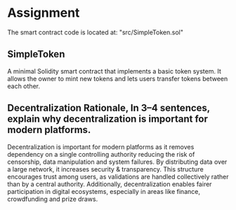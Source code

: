 # Assignment

The smart contract code is located at:
"src/SimpleToken.sol"

## SimpleToken

A minimal Solidity smart contract that implements a basic token system.
It allows the owner to mint new tokens and lets users transfer tokens between each other.

## Decentralization Rationale, In 3–4 sentences, explain why decentralization is important for modern platforms.

Decentralization is important for modern platforms as it removes dependency on a single controlling authority reducing the risk of censorship, data manipulation and system failures. By distributing data over a large network, it increases security & transparency. This structure encourages trust among users, as validations are handled collectively rather than by a central authority. Additionally, decentralization enables fairer participation in digital ecosystems, especially in areas like finance, crowdfunding and prize draws.

